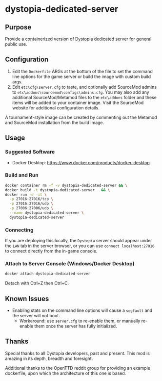 # dystopia-dedicated-server

## Purpose

Provide a containerized version of Dystopia dedicated server for general public use.

## Configuration

1. Edit the `Dockerfile` ARGs at the bottom of the file to set the command line options for the game server or build the image with custom build args.
1. Edit `etc\cfg\server.cfg` to taste, and optionally add SourceMod admins to `etc\addons\sourcemod\configs\admins.cfg`.  You may also add any additional SourceMod/Metamod files to the `etc\addons` folder and these items will be added to your container image.  Visit the SourceMod website for additional configuration details.

A tournament-style image can be created by commenting out the Metamod and SourceMod installation from the build image.

## Usage

### Suggested Software

- Docker Desktop: https://www.docker.com/products/docker-desktop

### Build and Run

```bash
docker container rm -f -v dystopia-dedicated-server && \
docker build -t dystopia-dedicated-server . && \
docker run -d -it \
  -p 27016:27016/tcp \
  -p 27016:27016/udp \
  -p 27006:27006/udp \
  --name dystopia-dedicated-server \
  dystopia-dedicated-server
```

### Connecting

If you are deploying this locally, the `Dystopia` server should appear under the `LAN` tab in the server browser, or you can use `connect localhost:27016` to connect directly from the in-game console.

### Attach to Server Console (Windows/Docker Desktop)

```bash
docker attach dystopia-dedicated-server
```

Detach with Ctrl+Z then Ctrl+C.

## Known Issues

- Enabling stats on the command line options will cause a `segfault` and the server will not boot.
	- Workaround: use `server.cfg` to re-enable them, or manually re-enable them once the server has fully initialized.

## Thanks

Special thanks to all Dystopia developers, past and present.  This mod is amazing in its depth, breadth and foresight.

Additional thanks to the OpenTTD reddit group for providing an example dockerfile, upon which the architecture of this one is based.
